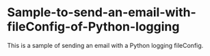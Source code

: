 # Sample-to-send-an-email-with-fileConfig-of-Python-logging

This is a sample of sending an email with a Python logging fileConfig.

